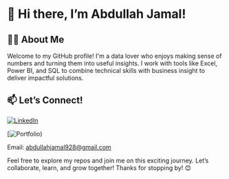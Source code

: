# 👋 Hi there, I’m Abdullah Jamal!

## 👨‍💻 About Me
Welcome to my GitHub profile! I'm a data lover who enjoys making sense of numbers and turning them into useful insights. I work with tools like Excel, Power BI, and SQL to combine technical skills with business insight to deliver impactful solutions.

## 📫 Let’s Connect!    
[![LinkedIn](https://img.shields.io/badge/LinkedIn-Abdullah%20Jamal-blue?style=flat-square&logo=linkedin)](https://www.linkedin.com/in/abdullah-jamal-aj/)

[![Portfolio](https://codebasics.io/portfolio/Abdullah-Jamal))

Email: abdullahjamal928@gmail.com  

Feel free to explore my repos and join me on this exciting journey. Let’s collaborate, learn, and grow together! Thanks for stopping by! 😊

